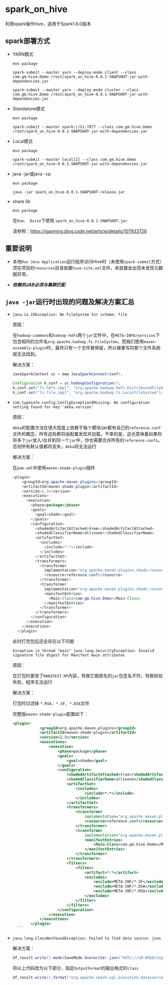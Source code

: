 # spark_on_hive

利用spark操作hive，适用于Spark1.6.0版本

## spark部署方式

- YARN模式

  `mvn package`
  
  `spark-submit --master yarn --deploy-mode client --class com.gm.hive.Demo /root/spark_on_hive-0.0.1-SNAPSHOT-jar-with-dependencies.jar`
  
  `spark-submit --master yarn --deploy-mode cluster --class com.gm.hive.Demo /root/spark_on_hive-0.0.1-SNAPSHOT-jar-with-dependencies.jar`

- Standalone模式

  `mvn package`
  
  `spark-submit --master spark://S1:7077 --class com.gm.hive.Demo /root/spark_on_hive-0.0.1-SNAPSHOT-jar-with-dependencies.jar`
  
- Local模式

  `mvn package`
  
  `spark-submit --master local[2] --class com.gm.hive.Demo /root/spark_on_hive-0.0.1-SNAPSHOT-jar-with-dependencies.jar`

- java -jar或java -cp
 
  `mvn package`
  
  `java -jar spark_on_hive-0.0.1-SNAPSHOT-release.jar`

- share lib 
 
  `mvn package`
  
  在`Hue、 Ozzie`下使用 `spark_on_hive-0.0.1-SNAPSHOT.jar`

  请参照：https://gaoming.blog.csdn.net/article/details/107933726 

## 重要说明

- 本地`Run Java Application`运行程序访问Hive时（未使用`spark-submit`方式）须在项目的`resources`目录放置`hive-site.xml`文件，未放置会出现未发现元数据异常。


- ***依赖的JAR必须与集群匹配***

## `java -jar`运行时出现的问题及解决方案汇总

- `java.io.IOException: No FileSystem for scheme: file`
  
    原因：
    
    在`hadoop-commons`和`hadoop-hdfs`两个`jar`文件中，在`META-INFO/services`下包含相同的文件名`org.apache.hadoop.fs.FileSystem`，而我们使用`maven-assembly-plugin`时，最终只有一个文件被保留，所以被重写的那个文件系统就无法找到。

    解决方案：
    ```java
    JavaSparkContext sc = new JavaSparkContext(conf);
    
    Configuration h_conf = sc.hadoopConfiguration();
    h_conf.set("fs.hdfs.impl", "org.apache.hadoop.hdfs.DistributedFileSystem");
    h_conf.set("fs.file.impl", "org.apache.hadoop.fs.LocalFileSystem");
    ```

- `com.typesafe.config.ConfigException$Missing: No configuration setting found for key 'akka.version'`
  
    原因：
    
    `Akka`的配置方法在很大程度上依赖于每个模块/jar都有自己的`reference.conf`文件的概念，所有这些都将由配置发现并加载。不幸的是，这也意味着如果你将多个`jar`放入/合并到同一个`jar`中，你也需要合并所有的`reference.confs`。否则所有默认值都将丢失，`Akka`将无法运行

    解决方案：
    
    在`pom.xml`中使用`maven-shade-plugin`插件
    
    ```java
    <plugin>
        <groupId>org.apache.maven.plugins</groupId>
        <artifactId>maven-shade-plugin</artifactId>
        <version>2.3</version>
        <executions>
          <execution>
            <phase>package</phase>
            <goals>
              <goal>shade</goal>
            </goals>
            <configuration>
              <shadedArtifactAttached>true</shadedArtifactAttached>
              <shadedClassifierName>allinone</shadedClassifierName>
              <artifactSet>
                <includes>
                  <include>*:*</include>
                </includes>
              </artifactSet>
              <transformers>
                <transformer
                  implementation="org.apache.maven.plugins.shade.resource.AppendingTransformer">
                  <resource>reference.conf</resource>
                </transformer>
                <transformer
                  implementation="org.apache.maven.plugins.shade.resource.ManifestResourceTransformer">
                  <manifestEntries>
                    <Main-Class>com.gm.hive.Demo</Main-Class>
                  </manifestEntries>
                </transformer>
              </transformers>
            </configuration>
          </execution>
        </executions>
      </plugin>
    ``` 

    此时打完包后还会存在以下问题
    ``` 
    Exception in thread "main" java.lang.SecurityException: Invalid signature file digest for Manifest main attributes
    ``` 
    
    原因：
    
    在打包时更改了`MANIFEST.MF`内容，导致它跟原先的`jar`包签名不符，导致校验失败，程序无法运行

    解决方案：

    打包时过滤掉 `*.RSA, *.SF, *.DSA`文件

    完整版`maven-shade-plugin`配置如下：
    ```xml 
    <plugin>
				<groupId>org.apache.maven.plugins</groupId>
				<artifactId>maven-shade-plugin</artifactId>
				<version>2.3</version>
				<executions>
					<execution>
						<phase>package</phase>
						<goals>
							<goal>shade</goal>
						</goals>
						<configuration>
							<shadedArtifactAttached>true</shadedArtifactAttached>
							<shadedClassifierName>allinone</shadedClassifierName>
							<artifactSet>
								<includes>
									<include>*:*</include>
								</includes>
							</artifactSet>
							<transformers>
								<transformer
									implementation="org.apache.maven.plugins.shade.resource.AppendingTransformer">
									<resource>reference.conf</resource>
								</transformer>
								<transformer
									implementation="org.apache.maven.plugins.shade.resource.ManifestResourceTransformer">
									<manifestEntries>
										<Main-Class>com.gm.hive.Demo</Main-Class>
									</manifestEntries>
								</transformer>
							</transformers>
							<filters>
                                <filter>
                                    <artifact>*:*</artifact>
                                    <excludes>
                                        <exclude>META-INF/*.SF</exclude>
                                        <exclude>META-INF/*.DSA</exclude>
                                        <exclude>META-INF/*.RSA</exclude>
                                    </excludes>
                                </filter>
                            </filters>
						</configuration>
					</execution>
				</executions>
			</plugin>
      ```

- `java.lang.ClassNotFoundException: Failed to find data source: json`   

    解决方案：
    ```java
    df_result.write().mode(SaveMode.Overwrite).json("hdfs://s0:8020/input/df_result");
    ```
    将以上代码改为以下部分，指定`OutputFormat`的输出格式的`class`
    ```java
    df_result.write().format("org.apache.spark.sql.execution.datasources.json.JsonFileFormat").mode(SaveMode.Overwrite).save("hdfs://s0:8020/input/df_result");
    ```



